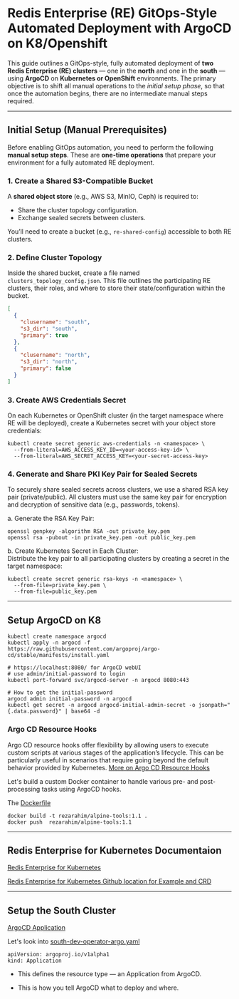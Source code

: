 # Redis Enterprise (RE) GitOps-Style Automated Deployment with ArgoCD on K8/Openshift

This guide outlines a GitOps-style, fully automated deployment of **two Redis Enterprise (RE) clusters** — one in the **north** and one in the **south** — using **ArgoCD** on **Kubernetes or OpenShift** environments. The primary objective is to shift all manual operations to the *initial setup phase*, so that once the automation begins, there are no intermediate manual steps required.

---

##  Initial Setup (Manual Prerequisites)

Before enabling GitOps automation, you need to perform the following **manual setup steps**. These are **one-time operations** that prepare your environment for a fully automated RE deployment.



### 1. Create a Shared S3-Compatible Bucket

A **shared object store** (e.g., AWS S3, MinIO, Ceph) is required to:

- Share the cluster topology configuration.
- Exchange sealed secrets between clusters.

You’ll need to create a bucket (e.g., `re-shared-config`) accessible to both RE clusters.



### 2. Define Cluster Topology

Inside the shared bucket, create a file named `clusters_topology_config.json`. This file outlines the participating RE clusters, their roles, and where to store their state/configuration within the bucket.

```json
[
  {
    "clusername": "south",
    "s3_dir": "south",
    "primary": true
  },
  {
    "clusername": "north",
    "s3_dir": "north",
    "primary": false
  }
]
```

### 3. Create AWS Credentials Secret
On each Kubernetes or OpenShift cluster (in the target namespace where RE will be deployed), create a Kubernetes secret with your object store credentials:

```
kubectl create secret generic aws-credentials -n <namespace> \
  --from-literal=AWS_ACCESS_KEY_ID=<your-access-key-id> \
  --from-literal=AWS_SECRET_ACCESS_KEY=<your-secret-access-key>

```

### 4. Generate and Share PKI Key Pair for Sealed Secrets
To securely share sealed secrets across clusters, we use a shared RSA key pair (private/public). All clusters must use the same key pair for encryption and decryption of sensitive data (e.g., passwords, tokens).<br>

a. Generate the RSA Key Pair:
```
openssl genpkey -algorithm RSA -out private_key.pem
openssl rsa -pubout -in private_key.pem -out public_key.pem
```
b. Create Kubernetes Secret in Each Cluster:<br>
Distribute the key pair to all participating clusters by creating a secret in the target namespace:

```
kubectl create secret generic rsa-keys -n <namespace> \
  --from-file=private_key.pem \
  --from-file=public_key.pem
```
---

## Setup ArgoCD on K8 
```
kubectl create namespace argocd
kubectl apply -n argocd -f https://raw.githubusercontent.com/argoproj/argo-cd/stable/manifests/install.yaml

# https://localhost:8080/ for ArgoCD webUI 
# use admin/initial-password to login
kubectl port-forward svc/argocd-server -n argocd 8080:443

# How to get the initial-password
argocd admin initial-password -n argocd
kubectl get secret -n argocd argocd-initial-admin-secret -o jsonpath="{.data.password}" | base64 -d
```

### Argo CD Resource Hooks
Argo CD resource hooks offer flexibility by allowing users to execute custom scripts at various stages of the application’s lifecycle. This can be particularly useful in scenarios that require going beyond the default behavior provided by Kubernetes. [More on Argo CD Resource Hooks](https://codefresh.io/learn/argo-cd/argo-cd-hooks-the-basics-and-a-quick-tutorial/)<br>

Let's build a custom Docker container to handle various pre- and post-processing tasks using ArgoCD hooks.

The [Dockerfile](docker/Dockerfile)
```
docker build -t rezarahim/alpine-tools:1.1 .
docker push  rezarahim/alpine-tools:1.1
```
---

## Redis Enterprise for Kubernetes Documentaion

[Redis Enterprise for Kubernetes](https://redis.io/docs/latest/operate/kubernetes/)

[Redis Enterprise for Kubernetes Github location for Example and CRD ](https://github.com/RedisLabs/redis-enterprise-k8s-docs)

---
## Setup the South Cluster

[ArgoCD Application](https://argo-cd.readthedocs.io/en/stable/core_concepts/)

Let's look into [south-dev-operator-argo.yaml](https://github.com/reza-rahim/redis-enterprise-argocd/blob/main/south/south-dev-operator-argo.yaml)

```
apiVersion: argoproj.io/v1alpha1
kind: Application
```
- This defines the resource type — an Application from ArgoCD.

- This is how you tell ArgoCD what to deploy and where.

